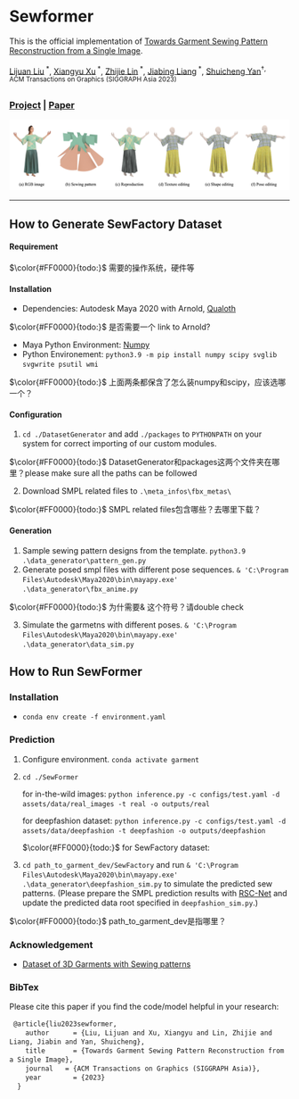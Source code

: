 # Sewformer
This is the official implementation of [Towards Garment Sewing Pattern Reconstruction from a Single Image](https://arxiv.org/abs/2311.04218v1).

[Lijuan Liu](https://scholar.google.com/citations?user=nANxp5wAAAAJ&hl=en)<sup> *</sup>,
[Xiangyu Xu](https://xuxy09.github.io/)<sup> *</sup>,
[Zhijie Lin](https://scholar.google.com/citations?user=xXMj6_EAAAAJ&hl=zh-CN)<sup> *</sup>,
[Jiabing Liang]()<sup> *</sup>,
[Shuicheng Yan](https://yanshuicheng.info/)<sup>&dagger;<sup></sup>,  
ACM Transactions on Graphics (SIGGRAPH Asia 2023)

### [Project](https://sewformer.github.io/) | [Paper](https://arxiv.org/abs/2311.04218v1)

<img src="SewFactory/assets/representative.jpg">

---------------------------
## How to Generate SewFactory Dataset

#### Requirement 
$\color{#FF0000}{todo:}$ 需要的操作系统，硬件等

#### Installation

* Dependencies: Autodesk Maya 2020 with Arnold, [Qualoth](http://www.fxgear.net/vfx-software?locale=en) 

$\color{#FF0000}{todo:}$ 是否需要一个 link to Arnold?

* Maya Python Environment: [Numpy](https://forums.autodesk.com/t5/maya-programming/guide-how-to-install-numpy-scipy-in-maya-windows-64-bit/td-p/5796722)
* Python Environement: `python3.9 -m pip install numpy scipy svglib svgwrite psutil wmi`

$\color{#FF0000}{todo:}$ 上面两条都保含了怎么装numpy和scipy，应该选哪一个？

#### Configuration

1. `cd ./DatasetGenerator` and add `./packages` to `PYTHONPATH` on your system for correct importing of our custom modules.

$\color{#FF0000}{todo:}$ DatasetGenerator和packages这两个文件夹在哪里？please make sure all the paths can be followed

2. Download SMPL related files to `.\meta_infos\fbx_metas\`

$\color{#FF0000}{todo:}$ SMPL related files包含哪些？去哪里下载？



#### Generation
1. Sample sewing pattern designs from the template.
`python3.9 .\data_generator\pattern_gen.py`
2. Generate posed smpl files with different pose sequences.
`& 'C:\Program Files\Autodesk\Maya2020\bin\mayapy.exe' .\data_generator\fbx_anime.py`

$\color{#FF0000}{todo:}$ 为什需要& 这个符号？请double check

3. Simulate the garmetns with different poses.
`& 'C:\Program Files\Autodesk\Maya2020\bin\mayapy.exe' .\data_generator\data_sim.py`

## How to Run SewFormer

### Installation
* `conda env create -f environment.yaml`

### Prediction
1. Configure environment. `conda activate garment`
2. `cd ./SewFormer` 

    for in-the-wild images:
    `python inference.py -c configs/test.yaml -d assets/data/real_images -t real -o outputs/real` 

    for deepfashion dataset:
    `python inference.py -c configs/test.yaml -d assets/data/deepfashion -t deepfashion -o outputs/deepfashion` 

    $\color{#FF0000}{todo:}$ for SewFactory dataset:

3. `cd path_to_garment_dev/SewFactory` and run `& 'C:\Program Files\Autodesk\Maya2020\bin\mayapy.exe' .\data_generator\deepfashion_sim.py` to simulate the predicted sew patterns. (Please prepare the SMPL prediction results with [RSC-Net](https://github.com/xuxy09/RSC-Net) and update the predicted data root specified in `deepfashion_sim.py`.)

$\color{#FF0000}{todo:}$ path_to_garment_dev是指哪里？

### Acknowledgement
- [Dataset of 3D Garments with Sewing patterns](https://github.com/maria-korosteleva/Garment-Pattern-Generator/tree/master)


### BibTex
Please cite this paper if you find the code/model helpful in your research:
```
 @article{liu2023sewformer,
    author      = {Liu, Lijuan and Xu, Xiangyu and Lin, Zhijie and Liang, Jiabin and Yan, Shuicheng},
    title       = {Towards Garment Sewing Pattern Reconstruction from a Single Image},
    journal   = {ACM Transactions on Graphics (SIGGRAPH Asia)},
    year        = {2023}
  }
```



